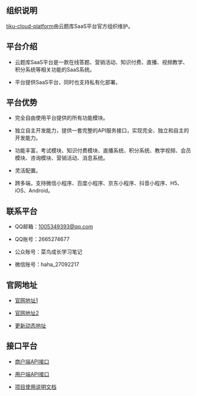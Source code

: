 ## 组织说明

[tiku-cloud-platform](https://github.com/tiku-cloud-platform)由云题库SaaS平台官方组织维护。

## 平台介绍

- 云题库SaaS平台是一款在线答题、营销活动、知识付费、直播、视频教学、积分系统等相关功能的SaaS系统。

- 平台提供SaaS平台，同时也支持私有化部署。

## 平台优势

- 完全自由使用平台提供的所有功能模块。

- 独立自主开发能力，提供一套完整的API服务接口，实现完全、独立和自主的开发能力。

- 功能丰富，考试模块、知识付费模块、直播系统、积分系统、教学视频、会员模块、咨询模块、营销活动、消息系统。

- 灵活配置。

- 跨多端，支持微信小程序、百度小程序、京东小程序、抖音小程序、H5、iOS、Android。

## 联系平台

- QQ邮箱：1005349393@qq.com

- QQ账号：2665274677

- 公众账号：菜鸟成长学习笔记

- 微信账号：haha_27092217

## 官网地址

- [官网地址1](https://www.tiku-cloud.com/)

- [官网地址2](https://www.qqdeveloper.com/)

- [更新动态地址](https://www.tiku-cloud.com/)

## 接口平台

- [商户端API接口](https://www.tiku-cloud.com/)

- [用户端API接口](https://www.tiku-cloud.com/)

- [项目使用说明文档](https://www.tiku-cloud.com/)
